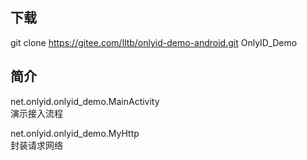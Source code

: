 ## 下载
git clone https://gitee.com/lltb/onlyid-demo-android.git OnlyID_Demo

## 简介
net.onlyid.onlyid_demo.MainActivity  
演示接入流程

net.onlyid.onlyid_demo.MyHttp  
封装请求网络
